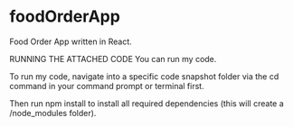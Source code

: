 # foodOrderApp
Food Order App written in React.

RUNNING THE ATTACHED CODE
You can run my code.

To run my code, navigate into a specific code snapshot folder via the cd command in your command prompt or terminal first.

Then run npm install to install all required dependencies (this will create a /node_modules folder).
